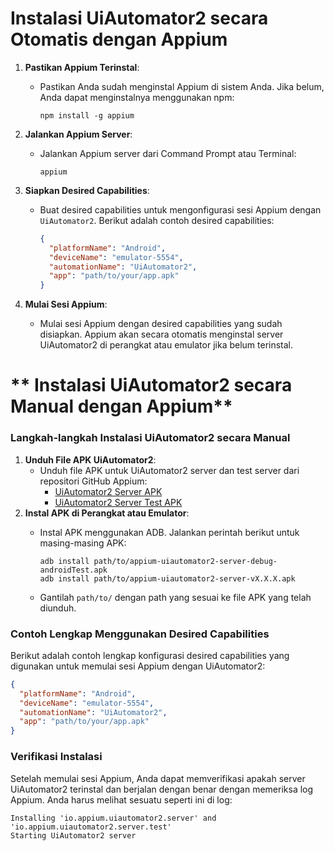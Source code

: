 # **Instalasi UiAutomator2 secara Otomatis dengan Appium**

1. **Pastikan Appium Terinstal**:
    - Pastikan Anda sudah menginstal Appium di sistem Anda. Jika belum, Anda dapat menginstalnya menggunakan npm:
        
        ```
        npm install -g appium
        
        ```
        
2. **Jalankan Appium Server**:
    - Jalankan Appium server dari Command Prompt atau Terminal:
        
        ```
        appium
        
        ```
3. **Siapkan Desired Capabilities**:
    - Buat desired capabilities untuk mengonfigurasi sesi Appium dengan `UiAutomator2`. Berikut adalah contoh desired capabilities:
        
        ```json
        {
          "platformName": "Android",
          "deviceName": "emulator-5554",
          "automationName": "UiAutomator2",
          "app": "path/to/your/app.apk"
        }
        
        ```
        
4. **Mulai Sesi Appium**:
    - Mulai sesi Appium dengan desired capabilities yang sudah disiapkan. Appium akan secara otomatis menginstal server UiAutomator2 di perangkat atau emulator jika belum terinstal.


# ** Instalasi UiAutomator2 secara Manual dengan Appium**

### Langkah-langkah Instalasi UiAutomator2 secara Manual

1. **Unduh File APK UiAutomator2**:
    - Unduh file APK untuk UiAutomator2 server dan test server dari repositori GitHub Appium:
        - [UiAutomator2 Server APK](https://github.com/appium/appium-uiautomator2-server/releases)
        - [UiAutomator2 Server Test APK](https://github.com/appium/appium-uiautomator2-server/releases)
2. **Instal APK di Perangkat atau Emulator**:
    - Instal APK menggunakan ADB. Jalankan perintah berikut untuk masing-masing APK:
        
        ```
        adb install path/to/appium-uiautomator2-server-debug-androidTest.apk
        adb install path/to/appium-uiautomator2-server-vX.X.X.apk
        
        ```
        
    - Gantilah `path/to/` dengan path yang sesuai ke file APK yang telah diunduh.

### Contoh Lengkap Menggunakan Desired Capabilities

Berikut adalah contoh lengkap konfigurasi desired capabilities yang digunakan untuk memulai sesi Appium dengan UiAutomator2:

```json
{
  "platformName": "Android",
  "deviceName": "emulator-5554",
  "automationName": "UiAutomator2",
  "app": "path/to/your/app.apk"
}

```

### Verifikasi Instalasi

Setelah memulai sesi Appium, Anda dapat memverifikasi apakah server UiAutomator2 terinstal dan berjalan dengan benar dengan memeriksa log Appium. Anda harus melihat sesuatu seperti ini di log:

```
Installing 'io.appium.uiautomator2.server' and 'io.appium.uiautomator2.server.test'
Starting UiAutomator2 server

```
